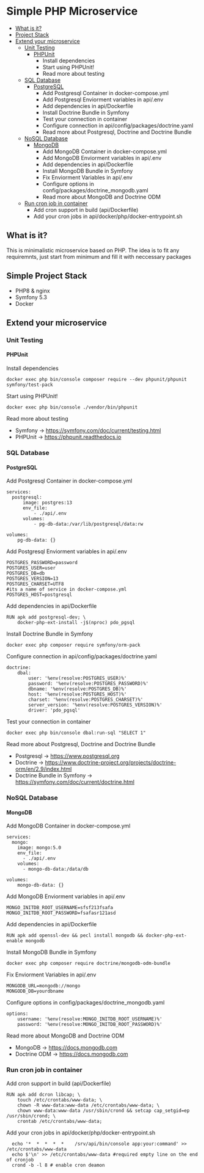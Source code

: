 # Simple PHP Microservice

-   [What is it?](#what-is-it)
-   [Project Stack](#project-stack)
-   [Extend your microservice](#extend-your-microservice)
    -   [Unit Testing](#unit-testing)
        - [PHPUnit](#phpunit)
            - Install dependencies
            - Start using PHPUnit!
            - Read more about testing
    -   [SQL Database](#sql-database)
        - [PostgreSQL](#postgresql)
            - Add Postgresql Container in docker-compose.yml
            - Add Postgresql Enviorment variables in api/.env
            - Add dependencies in api/Dockerfile
            - Install Doctrine Bundle in Symfony
            - Test your connection in container
            - Configure connection in api/config/packages/doctrine.yaml
            - Read more about Postgresql, Doctrine and Doctrine Bundle
    -   [NoSQL Database](#nosql-database)
        - [MongoDB](#mongodb)
            - Add MongoDB Container in docker-compose.yml
            - Add MongoDB Enviorment variables in api/.env
            - Add dependencies in api/Dockerfile
            - Install MongoDB Bundle in Symfony
            - Fix Enviorment Variables in api/.env
            - Configure options in config/packages/doctrine_mongodb.yaml
            - Read more about MongoDB and Doctrine ODM
    -   [Run cron job in container](#run-cron-job-in-container)
        - Add cron support in build (api/Dockerfile)
        - Add your cron jobs in api/docker/php/docker-entrypoint.sh

## What is it?

This is minimalistic microservice based on PHP. The idea is to fit any requiremnts, just start from minimum and fill it with neccessary packages

## Simple Project Stack

-   PHP8 & nginx
-   Symfony 5.3
-   Docker

## Extend your microservice

### Unit Testing

#### PHPUnit

Install dependencies

```
docker exec php bin/console composer require --dev phpunit/phpunit symfony/test-pack
```

Start using PHPUnit!

```
docker exec php bin/console ./vendor/bin/phpunit
```

Read more about testing

-   Symfony -> https://symfony.com/doc/current/testing.html
-   PHPUnit -> https://phpunit.readthedocs.io

### SQL Database

#### PostgreSQL

Add Postgresql Container in docker-compose.yml

```
services:
  postgresql:
      image: postgres:13
      env_file:
          - ./api/.env
      volumes:
          - pg-db-data:/var/lib/postgresql/data:rw

volumes:
    pg-db-data: {}
```

Add Postgresql Enviorment variables in api/.env

```
POSTGRES_PASSWORD=password
POSTGRES_USER=user
POSTGRES_DB=db
POSTGRES_VERSION=13
POSTGRES_CHARSET=UTF8
#its a name of service in docker-compose.yml
POSTGRES_HOST=postgresql
```

Add dependencies in api/Dockerfile

```
RUN apk add postgresql-dev; \
	docker-php-ext-install -j$(nproc) pdo_pgsql
```

Install Doctrine Bundle in Symfony

```
docker exec php composer require symfony/orm-pack
```

Configure connection in api/config/packages/doctrine.yaml

```
doctrine:
    dbal:
        user: '%env(resolve:POSTGRES_USER)%'
        password: '%env(resolve:POSTGRES_PASSWORD)%'
        dbname: '%env(resolve:POSTGRES_DB)%'
        host: '%env(resolve:POSTGRES_HOST)%'
        charset: '%env(resolve:POSTGRES_CHARSET)%'
        server_version: '%env(resolve:POSTGRES_VERSION)%'
        driver: 'pdo_pgsql'
```

Test your connection in container

```
docker exec php bin/console dbal:run-sql "SELECT 1"
```

Read more about Postgresql, Doctrine and Doctrine Bundle
* Postgresql -> https://www.postgresql.org
* Doctrine -> https://www.doctrine-project.org/projects/doctrine-orm/en/2.9/index.html
* Doctrine Bundle in Symfony -> https://symfony.com/doc/current/doctrine.html

### NoSQL Database

#### MongoDB

Add MongoDB Container in docker-compose.yml

```
services:
  mongo:
    image: mongo:5.0
    env_file:
      - ./api/.env
    volumes:
      - mongo-db-data:/data/db

volumes:
    mongo-db-data: {}
```

Add MongoDB Enviorment variables in api/.env

```
MONGO_INITDB_ROOT_USERNAME=sfsf213fsafa
MONGO_INITDB_ROOT_PASSWORD=fsafasr121asd
```

Add dependencies in api/Dockerfile

```
RUN apk add openssl-dev && pecl install mongodb && docker-php-ext-enable mongodb
```

Install MongoDB Bundle in Symfony

```
docker exec php composer require doctrine/mongodb-odm-bundle
```

Fix Enviorment Variables in api/.env

```
MONGODB_URL=mongodb://mongo
MONGODB_DB=yourdbname
```

Configure options in config/packages/doctrine_mongodb.yaml

```
options:
    username: '%env(resolve:MONGO_INITDB_ROOT_USERNAME)%'
    password: '%env(resolve:MONGO_INITDB_ROOT_PASSWORD)%'
```

Read more about MongoDB and Doctrine ODM
* MongoDB -> https://docs.mongodb.com
* Doctrine ODM -> https://docs.mongodb.com

### Run cron job in container 

Add cron support in build (api/Dockerfile)

```
RUN apk add dcron libcap; \
	touch /etc/crontabs/www-data; \
    chown -R www-data:www-data /etc/crontabs/www-data; \
    chown www-data:www-data /usr/sbin/crond && setcap cap_setgid=ep /usr/sbin/crond; \
	crontab /etc/crontabs/www-data;
```

Add your cron jobs in api/docker/php/docker-entrypoint.sh

```
  echo '*  *  *  *  *    /srv/api/bin/console app:your:command' >> /etc/crontabs/www-data
  echo $'\n' >> /etc/crontabs/www-data #required empty line on the end of cronjob
  crond -b -l 8 # enable cron deamon
```
